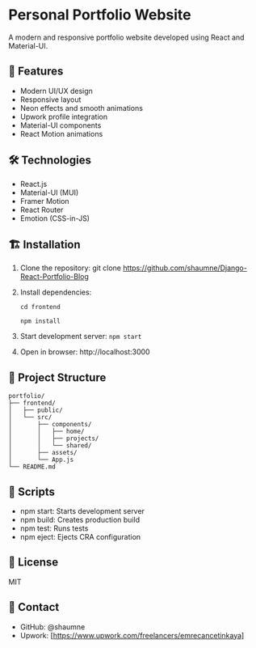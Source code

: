 # Personal Portfolio Website

A modern and responsive portfolio website developed using React and Material-UI.

## 🚀 Features

- Modern UI/UX design
- Responsive layout
- Neon effects and smooth animations
- Upwork profile integration
- Material-UI components
- React Motion animations

## 🛠️ Technologies

- React.js
- Material-UI (MUI)
- Framer Motion
- React Router
- Emotion (CSS-in-JS)

## 🏗️ Installation

1. Clone the repository:
git clone https://github.com/shaumne/Django-React-Portfolio-Blog

2. Install dependencies:

   ```cd frontend```

   ```npm install```

3. Start development server:
```npm start```

4. Open in browser:
http://localhost:3000

## 📁 Project Structure

```
portfolio/
├── frontend/
│   ├── public/
│   └── src/
│       ├── components/
│       │   ├── home/
│       │   ├── projects/
│       │   └── shared/
│       ├── assets/
│       └── App.js
└── README.md
```

## 🔧 Scripts

- npm start: Starts development server
- npm build: Creates production build
- npm test: Runs tests
- npm eject: Ejects CRA configuration

## 📝 License

MIT

## 👤 Contact

- GitHub: @shaumne
- Upwork: [https://www.upwork.com/freelancers/emrecancetinkaya]
